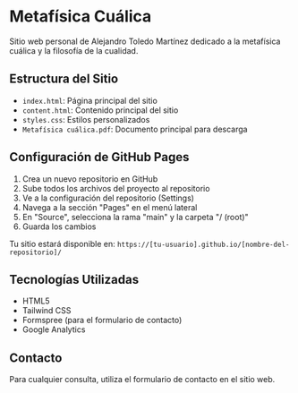 # Metafísica Cuálica

Sitio web personal de Alejandro Toledo Martínez dedicado a la metafísica cuálica y la filosofía de la cualidad.

## Estructura del Sitio

- `index.html`: Página principal del sitio
- `content.html`: Contenido principal del sitio
- `styles.css`: Estilos personalizados
- `Metafísica cuálica.pdf`: Documento principal para descarga

## Configuración de GitHub Pages

1. Crea un nuevo repositorio en GitHub
2. Sube todos los archivos del proyecto al repositorio
3. Ve a la configuración del repositorio (Settings)
4. Navega a la sección "Pages" en el menú lateral
5. En "Source", selecciona la rama "main" y la carpeta "/ (root)"
6. Guarda los cambios

Tu sitio estará disponible en: `https://[tu-usuario].github.io/[nombre-del-repositorio]/`

## Tecnologías Utilizadas

- HTML5
- Tailwind CSS
- Formspree (para el formulario de contacto)
- Google Analytics

## Contacto

Para cualquier consulta, utiliza el formulario de contacto en el sitio web. 